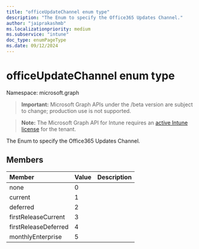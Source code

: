 ```yaml
---
title: "officeUpdateChannel enum type"
description: "The Enum to specify the Office365 Updates Channel."
author: "jaiprakashmb"
ms.localizationpriority: medium
ms.subservice: "intune"
doc_type: enumPageType
ms.date: 09/12/2024
---
```


# officeUpdateChannel enum type

Namespace: microsoft.graph

> **Important:** Microsoft Graph APIs under the /beta version are subject to change; production use is not supported.

> **Note:** The Microsoft Graph API for Intune requires an [active Intune license](https://go.microsoft.com/fwlink/?linkid=839381) for the tenant.

The Enum to specify the Office365 Updates Channel.

## Members
|Member|Value|Description|
|:---|:---|:---|
|none|0||
|current|1||
|deferred|2||
|firstReleaseCurrent|3||
|firstReleaseDeferred|4||
|monthlyEnterprise|5||
